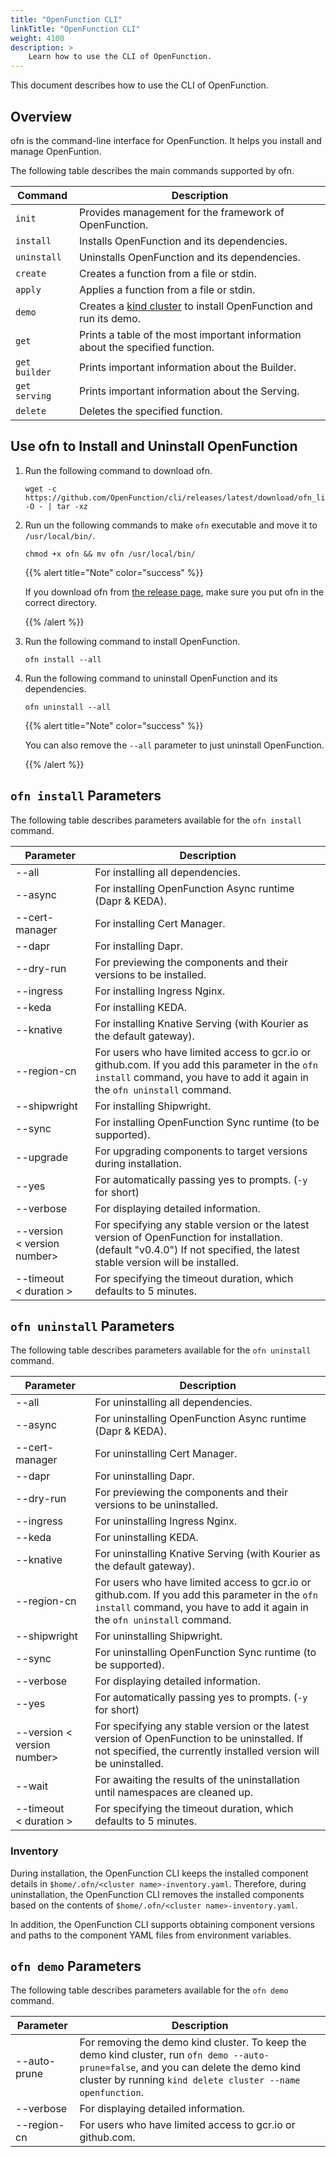 ```yaml
---
title: "OpenFunction CLI"
linkTitle: "OpenFunction CLI"
weight: 4100
description: >	
    Learn how to use the CLI of OpenFunction.
---
```


This document describes how to use the CLI of OpenFunction.

## Overview

ofn is the command-line interface for OpenFunction. It helps you install and manage OpenFuntion.

The following table describes the main commands supported by ofn.

| Command       | Description                                                  |
| ------------- | ------------------------------------------------------------ |
| `init`        | Provides management for the framework of OpenFunction.       |
| `install`     | Installs OpenFunction and its dependencies.                  |
| `uninstall`   | Uninstalls OpenFunction and its dependencies.                |
| `create`      | Creates a function from a file or stdin.                     |
| `apply`       | Applies a function from a file or stdin.                     |
| `demo`        | Creates a [kind cluster](https://kind.sigs.k8s.io/) to install OpenFunction and run its demo. |
| `get`         | Prints a table of the most important information about the specified function. |
| `get builder` | Prints important information about the Builder.              |
| `get serving` | Prints important information about the Serving.              |
| `delete`      | Deletes the specified function.                              |

## Use ofn to Install and Uninstall OpenFunction

1. Run the following command to download ofn.

   ```shell
   wget -c  https://github.com/OpenFunction/cli/releases/latest/download/ofn_linux_amd64.tar.gz -O - | tar -xz
   ```

2. Run un the following commands to make `ofn` executable and move it to `/usr/local/bin/`.

   ```shell
   chmod +x ofn && mv ofn /usr/local/bin/
   ```

   {{% alert title="Note" color="success" %}}

   If you download ofn from [the release page](https://github.com/OpenFunction/cli/releases), make sure you put ofn in the correct directory.

   {{% /alert %}}

3. Run the following command to install OpenFunction.

   ```shell
   ofn install --all
   ```

3. Run the following command to uninstall OpenFunction and its dependencies.

   ```shell
   ofn uninstall --all
   ```

   {{% alert title="Note" color="success" %}}

   You can also remove the `--all` parameter to just uninstall OpenFunction.

   {{% /alert %}}

## `ofn install` Parameters

The following table describes parameters available for the `ofn install` command.

| Parameter                         | Description                                                  |
| --------------------------------- | ------------------------------------------------------------ |
| --all                             | For installing all dependencies.                             |
| --async                           | For installing OpenFunction Async runtime (Dapr & KEDA).     |
| --cert-manager                    | For installing Cert Manager.                                 |
| --dapr                            | For installing Dapr.                                         |
| --dry-run                         | For previewing the components and their versions to be installed. |
| --ingress                         | For installing Ingress Nginx.                                |
| --keda                            | For installing KEDA.                                         |
| --knative                         | For installing Knative Serving (with Kourier as the default gateway). |
| --region-cn                       | For users who have limited access to gcr.io or github.com. If you add this parameter in the `ofn install` command, you have to add it again in the `ofn uninstall` command. |
| --shipwright                      | For installing Shipwright.                                   |
| --sync                            | For installing OpenFunction Sync runtime (to be supported).  |
| --upgrade                         | For upgrading components to target versions during installation. |
| --yes                             | For automatically passing yes to prompts. (`-y` for short)   |
| --verbose                         | For displaying detailed information.                         |
| --version &lt; version number&gt; | For specifying any stable version or the latest version of OpenFunction for installation. (default "v0.4.0") If not specified, the latest stable version will be installed. |
| --timeout &lt; duration &gt;      | For specifying the timeout duration, which defaults to 5 minutes. |

## `ofn uninstall` Parameters

The following table describes parameters available for the `ofn uninstall` command.

| Parameter                         | Description                                                  |
| --------------------------------- | ------------------------------------------------------------ |
| --all                             | For uninstalling all dependencies.                           |
| --async                           | For uninstalling OpenFunction Async runtime (Dapr & KEDA).   |
| --cert-manager                    | For uninstalling Cert Manager.                               |
| --dapr                            | For uninstalling Dapr.                                       |
| --dry-run                         | For previewing the components and their versions to be uninstalled. |
| --ingress                         | For uninstalling Ingress Nginx.                              |
| --keda                            | For uninstalling KEDA.                                       |
| --knative                         | For uninstalling Knative Serving (with Kourier as the default gateway). |
| --region-cn                       | For users who have limited access to gcr.io or github.com. If you add this parameter in the `ofn install` command, you have to add it again in the `ofn uninstall` command. |
| --shipwright                      | For uninstalling Shipwright.                                 |
| --sync                            | For uninstalling OpenFunction Sync runtime (to be supported). |
| --verbose                         | For displaying detailed information.                         |
| --yes                             | For automatically passing yes to prompts. (`-y` for short)   |
| --version &lt; version number&gt; | For specifying any stable version or the latest version of OpenFunction to be uninstalled. If not specified, the currently installed version will be uninstalled. |
| --wait                            | For awaiting the results of the uninstallation until namespaces are cleaned up. |
| --timeout &lt; duration &gt;      | For specifying the timeout duration, which defaults to 5 minutes. |

### Inventory

During installation, the OpenFunction CLI keeps the installed component details in `$home/.ofn/<cluster name>-inventory.yaml`. Therefore, during uninstallation, the OpenFunction CLI removes the installed components based on the contents of `$home/.ofn/<cluster name>-inventory.yaml`.

In addition, the OpenFunction CLI supports obtaining component versions and paths to the component YAML files from environment variables.

## `ofn demo` Parameters

The following table describes parameters available for the `ofn demo` command.

| Parameter    | Description                                                  |
| ------------ | ------------------------------------------------------------ |
| --auto-prune | For removing the demo kind cluster. To keep the demo kind cluster, run `ofn demo --auto-prune=false`, and you can delete the demo kind cluster by running `kind delete cluster --name openfunction`. |
| --verbose    | For displaying detailed information.                         |
| --region-cn  | For users who have limited access to gcr.io or github.com.   |

